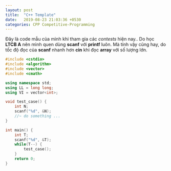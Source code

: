 ```yaml
---
layout: post
title:  "C++ Template"
date:   2019-08-23 21:03:36 +0530
categories: CPP Competitive-Programming
---
```

Đây là code mẫu của mình khi tham gia các *contests* hiện nay.. Do học **LTCB A** nên mình quen dùng **scanf** với **printf** luôn. Mà tính vậy cũng hay, do tốc độ đọc của **scanf** nhanh hơn **cin** khi đọc **array** với số lượng lớn.

```cpp
#include <cstdio>
#include <algorithm>
#include <vector>
#include <cmath>

using namespace std;
using LL = long long;
using VI = vector<int>;

void test_case() {
	int N;
	scanf("%d", &N);
	//~ do something ...
}

int main() {	
	int T;
	scanf("%d", &T);
	while(T--) {
		test_case();
	}
	return 0;
}

```
